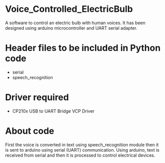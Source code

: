 # Voice_Controlled_ElectricBulb
A software to control an electric bulb with human voices. It has been designed using arduino microcontroller and UART serial adapter.

# Header files to be included in Python code
* serial
* speech_recognition

# Driver required
* CP210x USB to UART Bridge VCP Driver

# About code
First the voice is converted in text using speech_recognition module then it is sent to arduino using serial (UART) communication. Using arduino, text is received from serial and then it is processed to control electrical devices.
